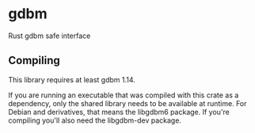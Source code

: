 # gdbm
Rust gdbm safe interface

## Compiling
This library requires at least gdbm 1.14.

If you are running an executable that was compiled with this crate as a
dependency, only the shared library needs to be available at runtime.
For Debian and derivatives, that means the libgdbm6 package. If you're
compiling you'll also need the libgdbm-dev package.
